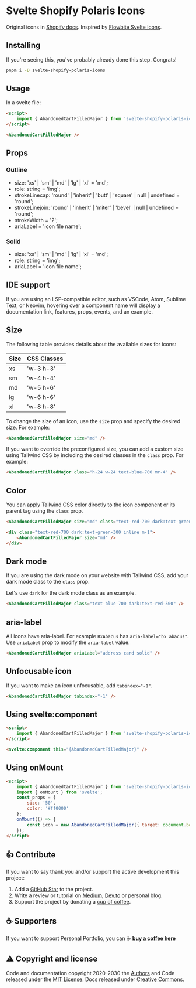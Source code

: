 # Svelte Shopify Polaris Icons

Original icons in [Shopify docs](https://polaris.shopify.com/icons).
Inspired by [Flowbite Svelte Icons](https://github.com/themesberg/flowbite-svelte-icons).

## Installing

If you're seeing this, you've probably already done this step. Congrats!

```bash
pnpm i -D svelte-shopify-polaris-icons
```

## Usage

In a svelte file:

```html
<script>
	import { AbandonedCartFilledMajor } from 'svelte-shopify-polaris-icons';
</script>

<AbandonedCartFilledMajor />
```

## Props

### Outline

- size: 'xs' | 'sm' | 'md' | 'lg' | 'xl' = 'md';
- role: string = 'img';
- strokeLinecap: 'round' | 'inherit' | 'butt' | 'square' | null | undefined = 'round';
- strokeLinejoin: 'round' | 'inherit' | 'miter' | 'bevel' | null | undefined = 'round';
- strokeWidth = '2';
- ariaLabel = 'icon file name';

### Solid

- size: 'xs' | 'sm' | 'md' | 'lg' | 'xl' = 'md';
- role: string = 'img';
- ariaLabel = 'icon file name';

## IDE support

If you are using an LSP-compatible editor, such as VSCode, Atom, Sublime Text, or Neovim, hovering over a component name will display a documentation link, features, props, events, and an example.

## Size

The following table provides details about the available sizes for icons:

| Size | CSS Classes |
| ---- | ----------- |
| xs   | 'w-3 h-3'   |
| sm   | 'w-4 h-4'   |
| md   | 'w-5 h-6'   |
| lg   | 'w-6 h-6'   |
| xl   | 'w-8 h-8'   |

To change the size of an icon, use the `size` prop and specify the desired size. For example:

```html
<AbandonedCartFilledMajor size="md" />
```

If you want to override the preconfigured size, you can add a custom size using Tailwind CSS by including the desired classes in the `class` prop. For example:

```html
<AbandonedCartFilledMajor class="h-24 w-24 text-blue-700 mr-4" />
```

## Color

You can apply Tailwind CSS color directly to the icon component or its parent tag using the `class` prop.

```html
<AbandonedCartFilledMajor size="md" class="text-red-700 dark:text-green-300 inline m-1" />

<div class="text-red-700 dark:text-green-300 inline m-1">
	<AbandonedCartFilledMajor size="md" />
</div>
```

## Dark mode

If you are using the dark mode on your website with Tailwind CSS, add your dark mode class to the `class` prop.

Let's use `dark` for the dark mode class as an example.

```html
<AbandonedCartFilledMajor class="text-blue-700 dark:text-red-500" />
```

## aria-label

All icons have aria-label. For example `BxAbacus` has `aria-label="bx abacus"`.
Use `ariaLabel` prop to modify the `aria-label` value.

```html
<AbandonedCartFilledMajor ariaLabel="address card solid" />
```

## Unfocusable icon

If you want to make an icon unfocusable, add `tabindex="-1"`.

```html
<AbandonedCartFilledMajor tabindex="-1" />
```

## Using svelte:component

```html
<script>
	import { AbandonedCartFilledMajor } from 'svelte-shopify-polaris-icons';
</script>

<svelte:component this="{AbandonedCartFilledMajor}" />
```

## Using onMount

```html
<script>
	import { AbandonedCartFilledMajor } from 'svelte-shopify-polaris-icons';
	import { onMount } from 'svelte';
	const props = {
		size: '50',
		color: '#ff0000'
	};
	onMount(() => {
		const icon = new AbandonedCartFilledMajor({ target: document.body, props });
	});
</script>
```

## 👍 Contribute

If you want to say thank you and/or support the active development this project:

1. Add a [GitHub Star](https://github.com/candidosales/svelte-shopify-polaris-icons/stargazers) to the project.
2. Write a review or tutorial on [Medium](https://medium.com/), [Dev.to](https://dev.to/) or personal blog.
3. Support the project by donating a [cup of coffee](https://buymeacoff.ee/candidosales).

## ☕ Supporters

If you want to support Personal Portfolio, you can ☕ [**buy a coffee here**](https://buymeacoff.ee/candidosales)

## ⚠️ Copyright and license

Code and documentation copyright 2020-2030 the [Authors](https://github.com/candidosales/svelte-shopify-polaris-icons/graphs/contributors) and Code released under the [MIT License](https://github.com/candidosales/svelte-shopify-polaris-icons/blob/master/LICENSE). Docs released under [Creative Commons](https://creativecommons.org/licenses/by/3.0/).
